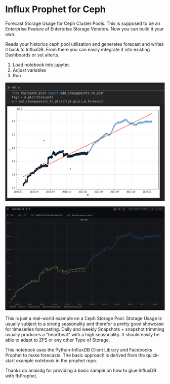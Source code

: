 # Influx Prophet for Ceph

Forecast Storage Usage for Ceph Cluster Pools. This is supposed to be an Enterprise Feature of Enterprise Storage Vendors. Now you can build it your own.

Reads your historics ceph pool utilisation and generates forecast and writes it back to InfluxDB. From there you can easily integrate it into existing Dashboards or set alterts.

1. Load notebook into jupyter.
2. Adjust variables
3. Run



![](https://github.com/lephisto/Influx_Prophet_Ceph/raw/master/screenshots/fbprophet_plot.png)

![](https://github.com/lephisto/Influx_Prophet_Ceph/raw/master/screenshots/Grafana_Capacity_forecast.png)

This is just a real-world example on a Ceph Storage Pool. Storage Usage is usually subject to a strong seasonality and therefor a pretty good showcase for timeseries forecasting. Daily and weekly Snapshots + snapshot trimming usually produces a "heartbeat" with a high seasonality. It should easily be able to adapt to ZFS or any other Type of Storage.

This notebook uses the Python-InfluxDB Client Library and Facebooks Prophet to make forecasts. The basic approach is derived from the quick-start example notebook in the prophet repo.

Thanks do anaisdg for providing a basic sample on how to glue InfluxDB with fbProphet.